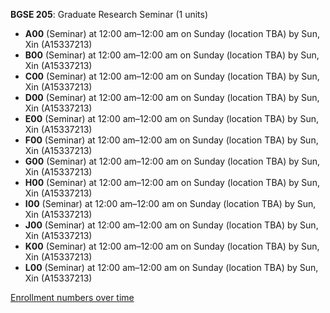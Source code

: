 **BGSE 205**: Graduate Research Seminar (1 units)

- **A00** (Seminar) at 12:00 am–12:00 am on Sunday (location TBA) by Sun, Xin (A15337213)
- **B00** (Seminar) at 12:00 am–12:00 am on Sunday (location TBA) by Sun, Xin (A15337213)
- **C00** (Seminar) at 12:00 am–12:00 am on Sunday (location TBA) by Sun, Xin (A15337213)
- **D00** (Seminar) at 12:00 am–12:00 am on Sunday (location TBA) by Sun, Xin (A15337213)
- **E00** (Seminar) at 12:00 am–12:00 am on Sunday (location TBA) by Sun, Xin (A15337213)
- **F00** (Seminar) at 12:00 am–12:00 am on Sunday (location TBA) by Sun, Xin (A15337213)
- **G00** (Seminar) at 12:00 am–12:00 am on Sunday (location TBA) by Sun, Xin (A15337213)
- **H00** (Seminar) at 12:00 am–12:00 am on Sunday (location TBA) by Sun, Xin (A15337213)
- **I00** (Seminar) at 12:00 am–12:00 am on Sunday (location TBA) by Sun, Xin (A15337213)
- **J00** (Seminar) at 12:00 am–12:00 am on Sunday (location TBA) by Sun, Xin (A15337213)
- **K00** (Seminar) at 12:00 am–12:00 am on Sunday (location TBA) by Sun, Xin (A15337213)
- **L00** (Seminar) at 12:00 am–12:00 am on Sunday (location TBA) by Sun, Xin (A15337213)

[Enrollment numbers over time](./BGSE205.tsv)
